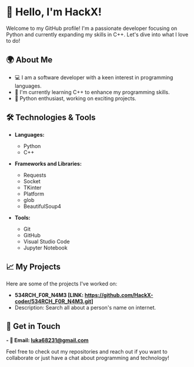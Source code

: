 # 👋 Hello, I'm HackX!

Welcome to my GitHub profile! I'm a passionate developer focusing on Python and currently expanding my skills in C++. Let's dive into what I love to do!

## 🌍 About Me

- 💻 I am a software developer with a keen interest in programming languages.
- 🌱 I'm currently learning C++ to enhance my programming skills.
- 🤖 Python enthusiast, working on exciting projects.

## 🛠️ Technologies & Tools

- **Languages:**
  - Python
  - C++
  
- **Frameworks and Libraries:**
  - Requests
  - Socket
  - TKinter
  - Platform
  - glob
  - BeautifulSoup4
   

- **Tools:**
  - Git
  - GitHub
  - Visual Studio Code
  - Jupyter Notebook

## 📈 My Projects

Here are some of the projects I've worked on:

- **534RCH_F0R_N4M3 [LINK: https://github.com/HackX-coder/534RCH_F0R_N4M3.git]**
- Description: Search all about a person's name on internet.
## 🌟 Get in Touch

**- 📧 Email: luka68231@gmail.com**

Feel free to check out my repositories and reach out if you want to collaborate or just have a chat about programming and technology!
